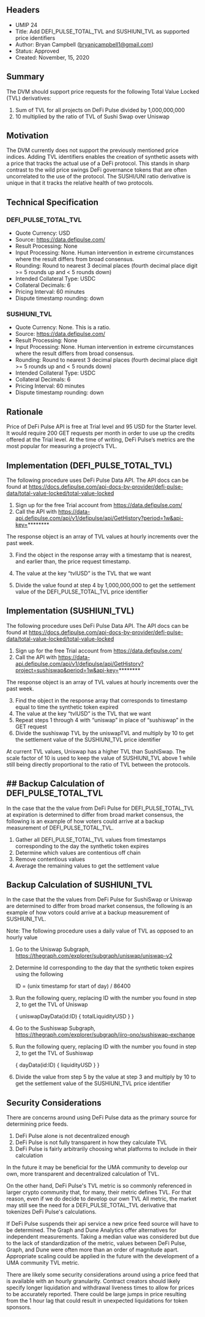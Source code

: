 ## Headers
 - UMIP 24
 - Title: Add DEFI_PULSE_TOTAL_TVL and SUSHIUNI_TVL as supported price identifiers
 - Author:  Bryan Campbell (bryanjcampbell1@gmail.com)
 - Status: Approved
 - Created: November, 15, 2020


## Summary
The DVM should support price requests for the following Total Value Locked (TVL) derivatives:

1) Sum of TVL for all projects on DeFi Pulse divided by 1,000,000,000
2) 10 multiplied by the ratio of TVL of Sushi Swap over Uniswap



## Motivation

The DVM currently does not support the previously mentioned price indices.
Adding TVL identifiers enables the creation of synthetic assets with a price that tracks the actual use of a DeFi protocol.  This stands in sharp contrast to the wild price swings DeFi governance tokens that are often uncorrelated to the use of the protocol.  The SUSHI/UNI ratio derivative is unique in that it tracks the relative health of two protocols.  


## Technical Specification

### DEFI_PULSE_TOTAL_TVL
- Quote Currency: USD
- Source: https://data.defipulse.com/
- Result Processing: None
- Input Processing: None. Human intervention in extreme circumstances where the result differs from broad consensus.
- Rounding: Round to nearest 3 decimal places (fourth decimal place digit >= 5 rounds up and < 5 rounds down)
- Intended Collateral Type: USDC
- Collateral Decimals: 6
- Pricing Interval: 60 minutes
- Dispute timestamp rounding: down 


### SUSHIUNI_TVL
- Quote Currency: None. This is a ratio.
- Source: https://data.defipulse.com/
- Result Processing: None
- Input Processing: None. Human intervention in extreme circumstances where the result differs from broad consensus.
- Rounding: Round to nearest 3 decimal places (fourth decimal place digit >= 5 rounds up and < 5 rounds down)
- Intended Collateral Type: USDC
- Collateral Decimals: 6
- Pricing Interval: 60 minutes
- Dispute timestamp rounding: down 


## Rationale

Price of DeFi Pulse API is free at Trial level and 95 USD for the Starter level.
It would require 200 GET requests per month in order to use up the credits offered at the Trial level.
At the time of writing, DeFi Pulse’s metrics are the most popular for measuring a project’s TVL. 

## Implementation (DEFI_PULSE_TOTAL_TVL)

The following procedure uses DeFi Pulse Data API.  The API docs can be found at https://docs.defipulse.com/api-docs-by-provider/defi-pulse-data/total-value-locked/total-value-locked


1) Sign up for the free Trial account from https://data.defipulse.com/
2) Call the API with https://data-api.defipulse.com/api/v1/defipulse/api/GetHistory?period=1w&api-key=********

The response object is an array of TVL values at hourly increments over the past week.

3) Find the object in the response array with a timestamp that is nearest, and earlier than, the price request timestamp.

4) The value at the key “tvlUSD” is the TVL that we want
5) Divide the value found at step 4 by 1,000,000,000 to get the settlement value of the DEFI_PULSE_TOTAL_TVL price identifier


## Implementation (SUSHIUNI_TVL)
The following procedure uses DeFi Pulse Data API.  The API docs can be found at https://docs.defipulse.com/api-docs-by-provider/defi-pulse-data/total-value-locked/total-value-locked

1) Sign up for the free Trial account from https://data.defipulse.com/
2) Call the API with https://data-api.defipulse.com/api/v1/defipulse/api/GetHistory?project=sushiswap&period=1w&api-key=********

The response object is an array of TVL values at hourly increments over the past week.

3) Find the object in the response array that corresponds to timestamp equal to time the synthetic token expired
4) The value at the key “tvlUSD” is the TVL that we want
5) Repeat steps 1 through 4 with “uniswap” in place of “sushiswap” in the GET request
6) Divide the sushiswap TVL by the uniswapTVL and multiply by 10 to get the settlement value of the SUSHIUNI_TVL price identifier

At current TVL values, Uniswap has a higher TVL than SushiSwap.  The scale factor of 10 is used to keep the value of SUSHIUNI_TVL above 1 while  still being directly proportional to the ratio of TVL between the protocols.
 

## ## Backup Calculation of DEFI_PULSE_TOTAL_TVL 


In the case that the the value from DeFi Pulse for DEFI_PULSE_TOTAL_TVL at expiration is determined to differ from broad market consensus, the following is an example of how voters could arrive at a backup measurement of DEFI_PULSE_TOTAL_TVL.

1) Gather all DEFI_PULSE_TOTAL_TVL values from timestamps corresponding to the day the synthetic token expires
2) Determine which values are contentious off chain 
3) Remove contentious values 
4) Average the remaining values to get the settlement value 

## Backup Calculation of SUSHIUNI_TVL

In the case that the the values from DeFi Pulse for SushiSwap or Uniswap are determined to differ from broad market consensus, the following is an example of how votors could arrive at a backup measurement of SUSHIUNI_TVL.

Note: The following procedure uses a daily value of TVL as opposed to an hourly value

1) Go to the Uniswap Subgraph, https://thegraph.com/explorer/subgraph/uniswap/uniswap-v2
2)  Determine Id corresponding to the day that the synthetic token expires using the following
    
    ID = (unix timestamp for start of day) / 86400 
    
3) Run the following query, replacing ID with the number you found in step 2, to get the TVL of Uniswap

    {
        uniswapDayData(id:ID) 
        {
            totalLiquidityUSD
        }
    }
    
4) Go to the Sushiswap Subgraph, https://thegraph.com/explorer/subgraph/jiro-ono/sushiswap-exchange
5) Run the following query, replacing ID with the number you found in step 2, to get the TVL of Sushiswap
    
    {
        dayData(id:ID) 
        {
            liquidityUSD
        }
    }

6) Divide the value from step 5 by the value at step 3 and multiply by 10 to get the settlement value of the SUSHIUNI_TVL price identifier



## Security Considerations

There are concerns around using DeFi Pulse data as the primary source for determining price feeds. 

1) DeFi Pulse alone is not decentralized enough
2) DeFi Pulse is not fully transparent in how they calculate TVL
3) DeFi Pulse is fairly arbitrarily choosing what platforms to include in their calculation      

In the future it may be beneficial for the UMA community to develop our own, more transparent and decentralized calculation of TVL.

On the other hand, DeFi Pulse's TVL metric is so commonly referenced in larger crypto community that, for many, their metric defines TVL.  For that reason, even if we do decide to develop our own TVL All metric, the market may still see the need for a DEFI_PULSE_TOTAL_TVL derivative that tokenizes DeFi Pulse's calculations. 

If DeFi Pulse suspends their api service a new price feed source will have to be determined.  The Graph and Dune Analytics offer alternatives for independent measurements.  Taking a median value was considered but due to the lack of standardization of the metric, values between DeFi Pulse, Graph, and Dune were often more than an order of magnitude apart. Appropriate scaling could be applied in the future with the development of a UMA community TVL metric.

There are likely some security considerations around using a price feed that is available with an hourly granularity. Contract creators should likely specify longer liquidation and withdrawal liveness times to allow for prices to be accurately reported. There could be large jumps in price resulting from the 1 hour lag that could result in unexpected liquidations for token sponsors.

